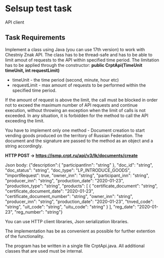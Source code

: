 # Selsup test task

API client

## Task Requirements

Implement a class using Java (you can use 17th version) to work with Chestniy Znak API. The class has to be thread-safe and has to be able to limit amout of requests to the API within specified time period. The limitation has to be applied through the constructor:
**public CrptApi(TimeUnit timeUnit, int requestLimit)**
* timeUnit - the time period (second, minute, hour etc)
* requestLimit - max amount of requests to be performed within the specified time period. 

If the amount of request is above the limit, the call must be blocked in order not to exceed the maximum number of API requests and continue execution, without throwing an exception when the limit of calls is not exceeded. In any situation, it is forbidden for the method to call the API exceeding the limit.

You have to implement only one method - Document creation to start vending goods produced on the territory of Russian Federation. The document and the signature are passed to the method as an object and a string accordingly.

**HTTP POST -> https://ismp.crpt.ru/api/v3/lk/documents/create**

Json body:
{"description":{ "participantInn": "string" }, "doc_id": "string", "doc_status": "string", "doc_type": "LP_INTRODUCE_GOODS", "importRequest": true, "owner_inn": "string", "participant_inn": "string", "producer_inn": "string", "production_date": "2020-01-23", "production_type": "string", "products": [ { "certificate_document": "string", "certificate_document_date": "2020-01-23", "certificate_document_number": "string", "owner_inn": "string", "producer_inn": "string", "production_date": "2020-01-23", "tnved_code": "string", "uit_code": "string", "uitu_code": "string" } ], "reg_date": "2020-01-23", "reg_number": "string"}

You can use HTTP client libraries, Json serialization libraries. 

The implementation has be as convenient as possible for further extention of the functionality.

The program has be written in a single file CrptApi.java. All additional classes that are used must be internal.